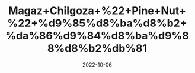 ---
title: 'Magaz+Chilgoza+%22+Pine+Nut+%22+%d9%85%d8%ba%d8%b2+%da%86%d9%84%d8%ba%d9%88%d8%b2%db%81'
date: '2022-10-06' 
metatag: '' 
inventory: '0' 
draft: false 
# meta description 
shortDescripton: 'Cancer+risk+is+significantly+reduced+and+boosts+in+Brain+Health.'
description: 'Dry+Fruit'
longdescription: ''
featured: True
# product Price
price: '100.0'
# Product Short Description
shortDescription: 'Cancer+risk+is+significantly+reduced+and+boosts+in+Brain+Health.'
productID: '6C651F2E-9A24-ED11-9968-005056B3A416'
type: 'products'
category: 'Dry+Fruit' 
thumnailproduct: 'https://eraconnect.blob.core.windows.net/product-images/aminsaddiquidawakhana/6C651F2E-9A24-ED11-9968-005056B3A416.webp' 
images:
  - image: 'https://eraconnect.blob.core.windows.net/product-images/aminsaddiquidawakhana/6C651F2E-9A24-ED11-9968-005056B3A416.webp'  
Variants:
---